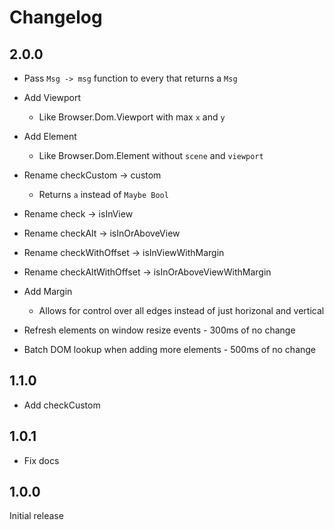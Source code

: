 # Changelog

## 2.0.0
* Pass `Msg -> msg` function to every that returns a `Msg`
* Add Viewport
  * Like Browser.Dom.Viewport with max `x` and `y`
* Add Element
  * Like Browser.Dom.Element without `scene` and `viewport`

* Rename checkCustom -> custom
  * Returns `a` instead of `Maybe Bool`
* Rename check -> isInView
* Rename checkAlt -> isInOrAboveView
* Rename checkWithOffset -> isInViewWithMargin
* Rename checkAltWithOffset -> isInOrAboveViewWithMargin

* Add Margin
  * Allows for control over all edges instead of just horizonal and vertical

* Refresh elements on window resize events - 300ms of no change
* Batch DOM lookup when adding more elements - 500ms of no change

## 1.1.0
* Add checkCustom

## 1.0.1
* Fix docs

## 1.0.0
Initial release
